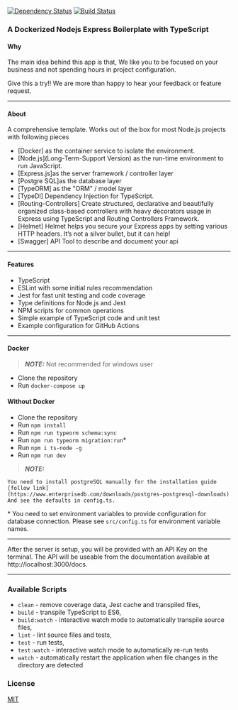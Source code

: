 [![Dependency Status](https://david-dm.org/Microsoft/TypeScript-Node-Starter.svg)](https://david-dm.org/Microsoft/TypeScript-Node-Starter) [![Build Status](https://travis-ci.org/Microsoft/TypeScript-Node-Starter.svg?branch=master)](https://travis-ci.org/Microsoft/TypeScript-Node-Starter)

### A Dockerized Nodejs Express Boilerplate with TypeScript

#### Why

The main idea behind this app is that, We like you to be focused on your business and not spending hours in project configuration.

Give this a try!! We are more than happy to hear your feedback or feature request.

---

#### About

A comprehensive template. Works out of the box for most Node.js projects with following pieces

- [Docker] as the container service to isolate the environment.
- [Node.js](Long-Term-Support Version) as the run-time environment to run JavaScript.
- [Express.js]as the server framework / controller layer
- [Postgre SQL]as the database layer
- [TypeORM] as the "ORM" / model layer
- [TypeDI] Dependency Injection for TypeScript.
- [Routing-Controllers] Create structured, declarative and beautifully organized class-based controllers with heavy decorators usage in Express using TypeScript and Routing Controllers Framework.
- [Helmet] Helmet helps you secure your Express apps by setting various HTTP headers. It’s not a silver bullet, but it can help!
- [Swagger] API Tool to describe and document your api

---

#### Features

- TypeScript
- ESLint with some initial rules recommendation
- Jest for fast unit testing and code coverage
- Type definitions for Node.js and Jest
- NPM scripts for common operations
- Simple example of TypeScript code and unit test
- Example configuration for GitHub Actions

---

#### Docker

> **_NOTE:_** Not recommended for windows user

- Clone the repository
- Run `docker-compose up`

#### Without Docker

- Clone the repository
- Run `npm install`
- Run `npm run typeorm schema:sync`
- Run `npm run typeorm migration:run`\*
- Run `npm i ts-node -g`
- Run `npm run dev`

> **_NOTE:_**

    You need to install postgreSQL manually for the installation guide [follow link]
    (https://www.enterprisedb.com/downloads/postgres-postgresql-downloads)
    And see the defaults in config.ts.

\* You need to set environment variables to provide configuration for database connection. Please see `src/config.ts` for environment variable names.

---

After the server is setup, you will be provided with an API Key on the terminal.
The API will be useable from the documentation available at http://localhost:3000/docs.

---

### Available Scripts

- `clean` - remove coverage data, Jest cache and transpiled files,
- `build` - transpile TypeScript to ES6,
- `build:watch` - interactive watch mode to automatically transpile source files,
- `lint` - lint source files and tests,
- `test` - run tests,
- `test:watch` - interactive watch mode to automatically re-run tests
- `watch` - automatically restart the application when file changes in the directory are detected

### License

[MIT](/LICENSE)

